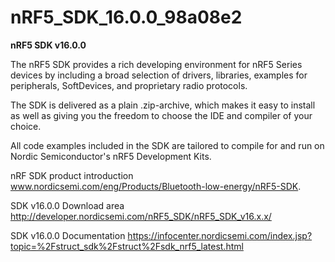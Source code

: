 # nRF5_SDK_16.0.0_98a08e2
<b>nRF5 SDK v16.0.0</b> 


The nRF5 SDK provides a rich developing environment for nRF5 Series devices by including a broad selection of drivers, libraries, examples for peripherals, SoftDevices, and proprietary radio protocols.

The SDK is delivered as a plain .zip-archive, which makes it easy to install as well as giving you the freedom to choose the IDE and compiler of your choice.

All code examples included in the SDK are tailored to compile for and run on Nordic Semiconductor's nRF5 Development Kits.

nRF SDK product introduction
www.nordicsemi.com/eng/Products/Bluetooth-low-energy/nRF5-SDK.


SDK v16.0.0 Download area
http://developer.nordicsemi.com/nRF5_SDK/nRF5_SDK_v16.x.x/


SDK v16.0.0 Documentation 
https://infocenter.nordicsemi.com/index.jsp?topic=%2Fstruct_sdk%2Fstruct%2Fsdk_nrf5_latest.html

